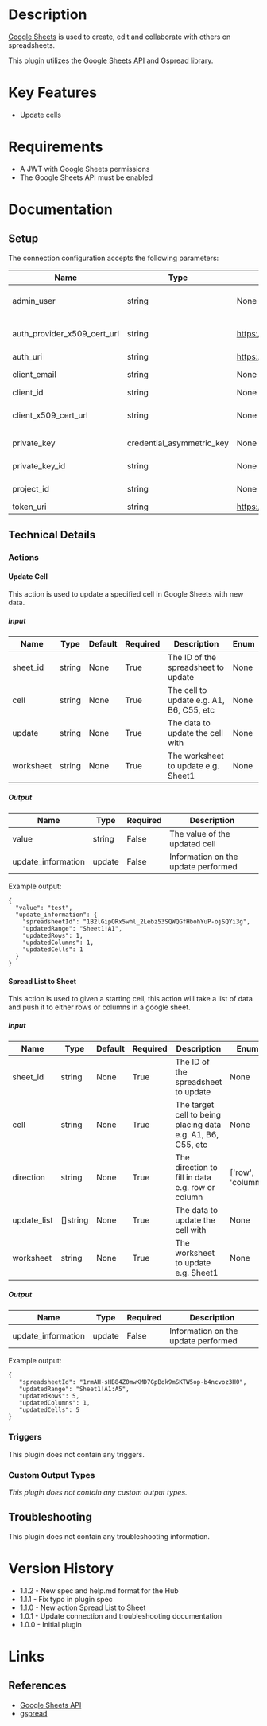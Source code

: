 # Description

[Google Sheets](https://www.google.com/sheets/about/) is used to create, edit and collaborate with others on spreadsheets.

This plugin utilizes the [Google Sheets API](https://developers.google.com/sheets/api/) and [Gspread library](https://github.com/burnash/gspread/).

# Key Features

* Update cells

# Requirements

* A JWT with Google Sheets permissions
* The Google Sheets API must be enabled

# Documentation

## Setup

The connection configuration accepts the following parameters:

|Name|Type|Default|Required|Description|Enum|
|----|----|-------|--------|-----------|----|
|admin_user|string|None|False|Admin user to impersonate, e.g. admin@domain.com|None|
|auth_provider_x509_cert_url|string|https://www.googleapis.com/oauth2/v1/certs|True|OAuth2 auth provider X.509 certificate URL|None|
|auth_uri|string|https://accounts.google.com/o/oauth2/auth|True|OAuth2 auth URI|None|
|client_email|string|None|True|Client email from service credentials|None|
|client_id|string|None|True|Client ID|None|
|client_x509_cert_url|string|None|True|X.509 certificate URL from service credentials|None|
|private_key|credential_asymmetric_key|None|True|Private Key from service credentials|None|
|private_key_id|string|None|True|Private Key ID from service credentials|None|
|project_id|string|None|True|Project ID from service credentials|None|
|token_uri|string|https://accounts.google.com/o/oauth2/token|True|OAuth2 token URI|None|

## Technical Details

### Actions

#### Update Cell

This action is used to update a specified cell in Google Sheets with new data.

##### Input

|Name|Type|Default|Required|Description|Enum|
|----|----|-------|--------|-----------|----|
|sheet_id|string|None|True|The ID of the spreadsheet to update|None|
|cell|string|None|True|The cell to update e.g. A1, B6, C55, etc|None|
|update|string|None|True|The data to update the cell with|None|
|worksheet|string|None|True|The worksheet to update e.g. Sheet1|None|

##### Output

|Name|Type|Required|Description|
|----|----|--------|-----------|
|value|string|False|The value of the updated cell|
|update_information|update|False|Information on the update performed|

Example output:

```
{
  "value": "test",
  "update_information": {
    "spreadsheetId": "1B2lGipQRx5whl_2Lebz53SQWQGfHbohYuP-ojSQYi3g",
    "updatedRange": "Sheet1!A1",
    "updatedRows": 1,
    "updatedColumns": 1,
    "updatedCells": 1
  }
}
```

#### Spread List to Sheet

This action is used to given a starting cell, this action will take a list of data and push it to either rows or columns in a google sheet.

##### Input

|Name|Type|Default|Required|Description|Enum|
|----|----|-------|--------|-----------|----|
|sheet_id|string|None|True|The ID of the spreadsheet to update|None|
|cell|string|None|True|The target cell to being placing data e.g. A1, B6, C55, etc|None|
|direction|string|None|True|The direction to fill in data e.g. row or column|['row', 'column']|
|update_list|[]string|None|True|The data to update the cell with|None|
|worksheet|string|None|True|The worksheet to update e.g. Sheet1|None|

##### Output

|Name|Type|Required|Description|
|----|----|--------|-----------|
|update_information|update|False|Information on the update performed|

Example output:

```
{
   "spreadsheetId": "1rmAH-sHB84Z0mwKMD7GpBok9mSKTW5op-b4ncvoz3H0",
   "updatedRange": "Sheet1!A1:A5",
   "updatedRows": 5,
   "updatedColumns": 1,
   "updatedCells": 5
}
```

### Triggers

This plugin does not contain any triggers.

### Custom Output Types

_This plugin does not contain any custom output types._

## Troubleshooting

This plugin does not contain any troubleshooting information.

# Version History

* 1.1.2 - New spec and help.md format for the Hub
* 1.1.1 - Fix typo in plugin spec
* 1.1.0 - New action Spread List to Sheet
* 1.0.1 - Update connection and troubleshooting documentation
* 1.0.0 - Initial plugin

# Links

## References

* [Google Sheets API](https://developers.google.com/sheets/api/)
* [gspread](https://github.com/burnash/gspread)

